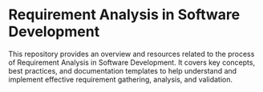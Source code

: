 # Requirement Analysis in Software Development

This repository provides an overview and resources related to the process of Requirement Analysis in Software Development. It covers key concepts, best practices, and documentation templates to help understand and implement effective requirement gathering, analysis, and validation.
